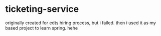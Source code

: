 # ticketing-service

originally created for edts hiring process, but i failed. then i used it as my based project to learn spring. hehe